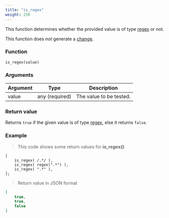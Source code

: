 ```yaml
---
title: "is_regex"
weight: 250
---
```


This function determines whether the provided value is of type [regex](../../../data-types/regex) or not.

This function does *not* generate a [change](../../../overview/changes).

### Function

`is_regex(value)`

### Arguments

Argument | Type | Description
-------- | ---- | -----------
value | any (required) | The value to be tested.

### Return value

Returns `true` if the given value is of type [regex](../../../data-types/regex), else it returns `false`.

### Example

> This code shows some return values for ***is_regex()***:

```thingsdb,json_response
[
    is_regex( /.*/ ),
    is_regex( regex(".*") ),
    is_regex( ".*" ),
];
```

> Return value in JSON format

```json
[
    true,
    true,
    false
]
```
